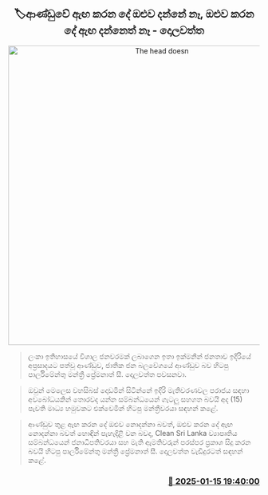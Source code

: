 <p align='center'><b><h2 align='center' title='The head doesn't know what the body does in the government, and the body doesn't know what the head does - Dolawatta'>🏷ආණ්ඩුවේ ඇඟ කරන දේ ඔළුව දන්නේ නෑ, ඔළුව කරන දේ ඇඟ දන්නෙත් නෑ  - දොලවත්ත</h2></b></p>
<p align='center'><img src='https://helakuru.sgp1.cdn.digitaloceanspaces.com/esana/images/lib/dolawatta-press.jpg' width='600' alt='The head doesn't know what the body does in the government, and the body doesn't know what the head does - Dolawatta'></p>

> ලංකා ඉතිහාසයේ විශාල ජනවරමක් ලබාගෙන ඉතා ඉක්මනින් ජනතාව ඉදිරියේ අප්‍රසාදයට පත්වූ ආණ්ඩුව, ජාතික ජන බලවේගයේ ආණ්ඩුව බව හිටපු පාර්ලිමේන්තු මන්ත්‍රී ප්‍රේමනාත් සී. දොලවත්ත පවසනවා.

> ඔවුන් මෙලෙස වහසිබස් දොඩමින් සිටින්නේ ඉදිරි මැතිවරණවල පරාජය සඳහා අවබෝධයකින් තොරවද යන්න සම්බන්ධයෙන් ගැටලු සහගත බවයි අද (15) පැවති මාධ්‍ය හමුවකට එක්වෙමින් හිටපු මන්ත්‍රීවරයා සඳහන් කළේ.

> ආණ්ඩුව තුළ ඇඟ කරන දේ ඔළුව නොදන්නා බවත්, ඔළුව කරන දේ ඇඟ නොදන්නා බවත් හොඳින් පැහැදිළි වන බවද, Clean Sri Lanka ව්‍යාපෘතිය සම්බන්ධයෙන් ජනාධිපතිවරයා සහ මැති ඇමතිවරුන් පරස්පර ප්‍රකාශ සිදු කරන බවයි හිටපු පාර්ලිමේන්තු මන්ත්‍රී ප්‍රේමනාත් සී. දොලවත්ත වැඩිදුරටත් සඳහන් කළේ. 



<h3 align='right'><a href='https://www.helakuru.lk/esana/p/106597/'>📅 2025-01-15 19:40:00</a></h3>

